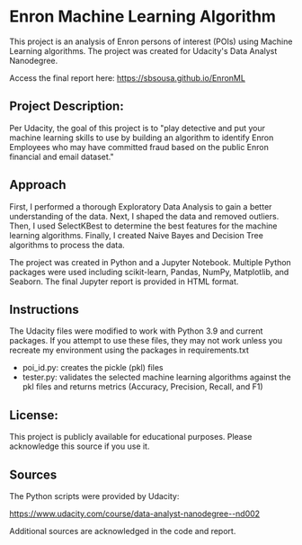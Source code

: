 # Enron Machine Learning Algorithm

This project is an analysis of Enron persons of interest (POIs) using Machine Learning algorithms.  The project was created for Udacity's Data Analyst Nanodegree. 
 
Access the final report here: https://sbsousa.github.io/EnronML

## Project Description:

Per Udacity, the goal of this project is to "play detective and put your machine learning skills to use by building an algorithm to identify Enron Employees who may have committed fraud based on the public Enron financial and email dataset."

## Approach

First, I performed a thorough Exploratory Data Analysis to gain a better understanding of the data. Next, I shaped the data and removed outliers. Then, I used SelectKBest to determine the best features for the machine learning algorithms. Finally, I created Naive Bayes and Decision Tree algorithms to process the data.

The project was created in Python and a Jupyter Notebook. Multiple Python packages were used including scikit-learn, Pandas, NumPy, Matplotlib, and Seaborn. The final Jupyter report is provided in HTML format.

## Instructions
The Udacity files were modified to work with Python 3.9 and current packages. If you attempt to use these files, they may not work unless you recreate my environment using the packages in requirements.txt

* poi_id.py: creates the pickle (pkl) files
* tester.py: validates the selected machine learning algorithms against the pkl files and returns metrics (Accuracy, Precision, Recall, and F1) 

## License:

This project is publicly available for educational purposes. Please acknowledge this source if you use it.

## Sources

The Python scripts were provided by Udacity:

https://www.udacity.com/course/data-analyst-nanodegree--nd002

Additional sources are acknowledged in the code and report.
